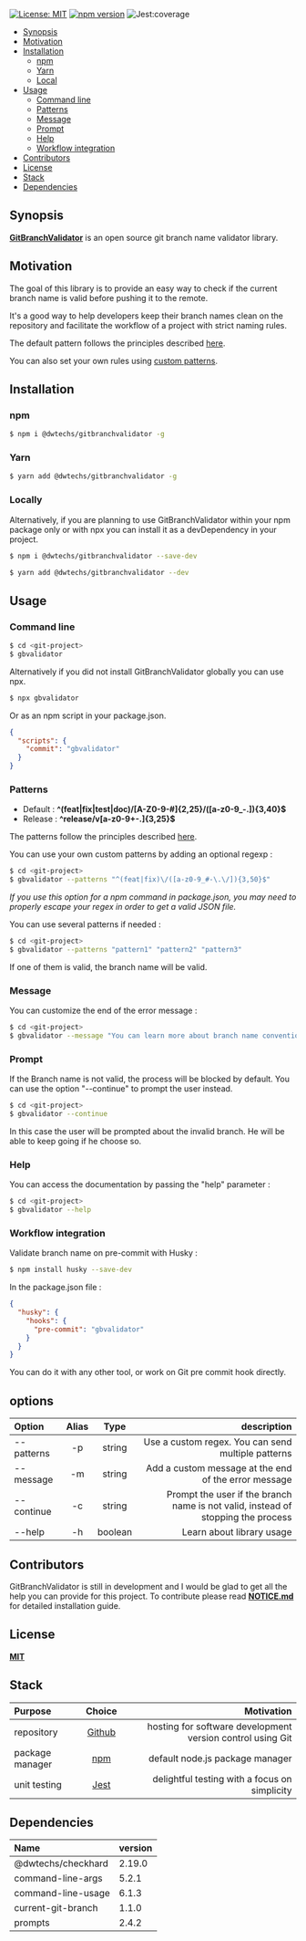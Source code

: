 
[![License: MIT](https://img.shields.io/npm/l/@dwtechs/gitbranchvalidator.svg)](https://opensource.org/licenses/MIT)
[![npm version](https://badge.fury.io/js/%40dwtechs%2Fgitbranchvalidator.svg)](https://www.npmjs.com/package/@dwtechs/gitbranchvalidator)
![Jest:coverage](https://img.shields.io/badge/Jest:coverage-100%25-brightgreen.svg)

- [Synopsis](#synopsis)
- [Motivation](#motivation)
- [Installation](#installation)
  - [npm](#npm)
  - [Yarn](#yarn)
  - [Local](#local)
- [Usage](#usage)
  - [Command line](#command-line)
  - [Patterns](#patterns)
  - [Message](#message)
  - [Prompt](#prompt)
  - [Help](#help)
  - [Workflow integration](#workflow-integration)
- [Contributors](#contributors)
- [License](#license)
- [Stack](#stack)
- [Dependencies](#dependencies)

## Synopsis

**[GitBranchValidator](https://github.com/DWTechs/GitBranchValidator)** is an open source git branch name validator library.

## Motivation

The goal of this library is to provide an easy way to check if the current branch name is valid before pushing it to the remote.

It's a good way to help developers keep their branch names clean on the repository and facilitate the workflow of a project with strict naming rules.

The default pattern follows the principles described [here](https://dwtechs.github.io/efficient-git/branch/).

You can also set your own rules using [custom patterns](#patterns).

## Installation

### npm

```bash
$ npm i @dwtechs/gitbranchvalidator -g
```

### Yarn

```bash
$ yarn add @dwtechs/gitbranchvalidator -g
```

### Locally

Alternatively, if you are planning to use GitBranchValidator within your npm package only or with npx you can install it as a devDependency in your project.

```bash
$ npm i @dwtechs/gitbranchvalidator --save-dev
```

```bash
$ yarn add @dwtechs/gitbranchvalidator --dev
```

## Usage

### Command line

```bash
$ cd <git-project>
$ gbvalidator
```

Alternatively if you did not install GitBranchValidator globally you can use npx.

```bash
$ npx gbvalidator
```

Or as an npm script in your package.json.

```json
{
  "scripts": {
    "commit": "gbvalidator"
  }
}
```

### Patterns

- Default : **^(feat|fix|test|doc)\/[A-Z0-9\-\#]{2,25}\/([a-z0-9_\-\.]){3,40}$**
- Release : **^release\/v[a-z0-9\+\-\.]{3,25}$**

The patterns follow the principles described [here](https://dwtechs.github.io/efficient-git/branch/).

You can use your own custom patterns by adding an optional regexp :

```bash
$ cd <git-project>
$ gbvalidator --patterns "^(feat|fix)\/([a-z0-9_#-\.\/]){3,50}$"
```

_If you use this option for a npm command in package.json, you may need to properly escape your regex in order to get a valid JSON file._


You can use several patterns if needed : 

```bash
$ cd <git-project>
$ gbvalidator --patterns "pattern1" "pattern2" "pattern3"
```

If one of them is valid, the branch name will be valid.


### Message

You can customize the end of the error message :

```bash
$ cd <git-project>
$ gbvalidator --message "You can learn more about branch name conventions of this project on https://dwtechs.github.io/efficient-git/branch/"
```

### Prompt

If the Branch name is not valid, the process will be blocked by default.
You can use the option "--continue" to prompt the user instead.

```bash
$ cd <git-project>
$ gbvalidator --continue
```

In this case the user will be prompted about the invalid branch. He will be able to keep going if he choose so.

### Help

You can access the documentation by passing the "help" parameter :

```bash
$ cd <git-project>
$ gbvalidator --help
```


### Workflow integration

Validate branch name on pre-commit with Husky :

```bash
$ npm install husky --save-dev
```

In the package.json file :

```json
{
  "husky": {
    "hooks": {
      "pre-commit": "gbvalidator"
    }
  }
}
```

You can do it with any other tool, or work on Git pre commit hook directly.

## options

| Option       | Alias |  Type   |                                                                      description |
| :----------  | :---: | :-----: | -------------------------------------------------------------------------------: |
| --patterns   |  -p   | string  |                               Use a custom regex. You can send multiple patterns |
| --message    |  -m   | string  |                             Add a custom message at the end of the error message |
| --continue   |  -c   | string  | Prompt the user if the branch name is not valid, instead of stopping the process |
| --help       |  -h   | boolean |                                                        Learn about library usage |

## Contributors

GitBranchValidator is still in development and I would be glad to get all the help you can provide for this project.
To contribute please read **[NOTICE.md](https://github.com/DWTechs/GitBranchValidator/blob/master/NOTICE.md)** for detailed installation guide.

## License

**[MIT](https://github.com/DWTechs/GitBranchValidator/blob/master/LICENSE)**

## Stack

| Purpose         |                Choice                |                                                 Motivation |
| :-------------- | :----------------------------------: | ---------------------------------------------------------: |
| repository      |    [Github](https://github.com/)     | hosting for software development version control using Git |
| package manager | [npm](https://www.npmjs.com/get-npm) |                            default node.js package manager |
| unit testing    |      [Jest](https://jestjs.io/)      |              delightful testing with a focus on simplicity |

## Dependencies

| Name | version |
| :--- | :----- |
| @dwtechs/checkhard | 2.19.0 |
| command-line-args  | 5.2.1 |
| command-line-usage | 6.1.3 |
| current-git-branch | 1.1.0 |
| prompts            | 2.4.2 |
